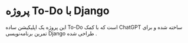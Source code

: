 
# پروژه To-Do با Django

این پروژه یک اپلیکیشن ساده To-Do است که با کمک ChatGPT ساخته شده و برای تمرین برنامه‌نویسی Django طراحی شده .
